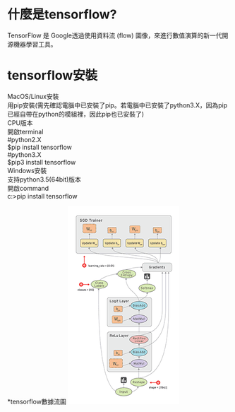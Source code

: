 # **什麼是tensorflow?**  
TensorFlow 是 Google透過使用資料流 (flow) 圖像，來進行數值演算的新一代開源機器學習工具。

# **tensorflow安裝**  
MacOS/Linux安裝  
用pip安裝(需先確認電腦中已安裝了pip。若電腦中已安裝了python3.X，因為pip已經自帶在python的模組裡，因此pip也已安裝了)  
CPU版本  
開啟terminal    
#python2.X  
$pip install tensorflow  
#python3.X  
$pip3 install tensorflow  
Windows安裝  
支持python3.5(64bit)版本  
開啟command  
c:\>pip install tensorflow  

*tensorflow數據流圖
![image](img.gif)
